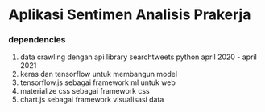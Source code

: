 # Aplikasi Sentimen Analisis Prakerja

### dependencies
1. data crawling dengan api library searchtweets python april 2020 - april 2021
2. keras dan tensorflow untuk membangun model
3. tensorflow.js sebagai framework ml untuk web
4. materialize css sebagai framework css
5. chart.js sebagai framework visualisasi data
